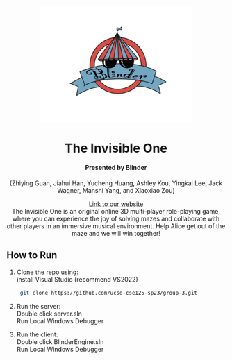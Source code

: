 <p align="center">
    <img src="BlinderEngine/images/logo.png" width=350>
  <h1 align="center">The Invisible One</h1>
  <h4 align="center">Presented by Blinder</h4>
  <p align="center">(Zhiying Guan, Jiahui Han, Yucheng Huang, Ashley Kou, Yingkai Lee, Jack Wagner, Manshi Yang, and Xiaoxiao Zou)<p>
  <p align="center">
  <a href="https://cse125.ucsd.edu/2023/cse125g3/">Link to our website</a>
  <br/>The Invisible One is an original online 3D multi-player role-playing game, where you can experience the joy of solving mazes and collaborate with other players in an immersive musical environment. Help Alice get out of the maze and we will win together!
  </p>
</p>

## How to Run
1. Clone the repo using:  
   install Visual Studio (recommend VS2022)  
   ```sh
    git clone https://github.com/ucsd-cse125-sp23/group-3.git
    ```
2. Run the server:  
   Double click server.sln  
   Run Local Windows Debugger
   
3. Run the client:  
   Double click BlinderEngine.sln  
   Run Local Windows Debugger  
